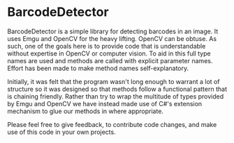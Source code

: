 # BarcodeDetector

BarcodeDetector is a simple library for detecting barcodes in an image. It uses Emgu and OpenCV for the heavy lifting.
OpenCV can be obtuse. As such, one of the goals here is to provide code that is understandable without expertise in OpenCV or computer vision. To aid in this full type names are used and methods are called with explicit parameter names. Effort has been made to make method names self-explanatory.

Initially, it was felt that the program wasn't long enough to warrant a lot of structure so it was designed so that methods follow a functional pattern that is chaining friendly. Rather than try to wrap the multitude of types provided by Emgu and OpenCV we have instead made use of C#'s extension mechanism to glue our methods in where appropriate.

Please feel free to give feedback, to contribute code changes, and make use of this code in your own projects.
